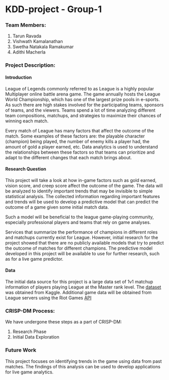 # KDD-project - Group-1

### Team Members:
1) Tarun Ravada
2) Vishwath Kamalanathan
3) Swetha Natakala Ramakumar
4) Adithi Macherla

### Project Description:
#### Introduction
League of Legends commonly referred to as League is a highly popular Multiplayer online battle arena game.
The game annually hosts the League World Championship, which has one of the largest prize pools in e-sports. As such there are high stakes involved for the participating teams, sponsors of teams, and the viewers. Teams spend a lot of time analyzing different team compositions, matchups, and strategies to maximize their chances of winning each match.

Every match of League has many factors that affect the outcome of the match. Some examples of these factors are: the playable character (champion) being played, the number of enemy kills a player had, the amount of gold a player earned, etc.
Data analytics is used to understand the relationships between these factors so that teams can prioritize and adapt to the different changes that each match brings about. 

#### Research Question
This project will take a look at how in-game factors such as gold earned, vision score, and creep score affect the outcome of the game. The data will be analyzed to identify important trends that may be invisible to simple statistical analysis. The collected information regarding important features and trends will be used to develop a predictive model that can predict the outcome of a game given some initial match data.

Such a model will be beneficial to the league game-playing community, especially professional players and teams that rely on game analyses.

Services that summarize the performance of champions in different roles and matchups currently exist for League. However, initial research for the project showed that there are no publicly available models that try to predict the outcome of matches for different champions. The predictive model developed in this project will be available to use for further research, such as for a live game predictor. 

#### Data
The initial data source for this project is a large data set of 1v1 matchup information of players playing League at the Master rank level.
The [dataset](https://www.kaggle.com/jasperan/league-of-legends-1v1-matchups-results) was obtained from Kaggle. 
Additional game data will be obtained from League servers using the Riot Games [API](https://developer.riotgames.com/)

### CRISP-DM Process:
We have undergone these steps as a part of CRISP-DM:
1) Research Phase
2) Initial Data Exploration

### Future Work
This project focuses on identifying trends in the game using data from past matches. The findings of this analysis can be used to develop applications for live game analytics.   